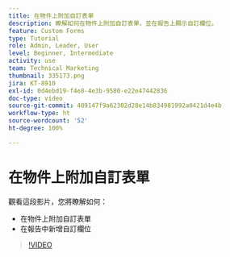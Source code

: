 ```yaml
---
title: 在物件上附加自訂表單
description: 瞭解如何在物件上附加自訂表單，並在報告上顯示自訂欄位。
feature: Custom Forms
type: Tutorial
role: Admin, Leader, User
level: Beginner, Intermediate
activity: use
team: Technical Marketing
thumbnail: 335173.png
jira: KT-8910
exl-id: 0d4ebd19-f4e8-4e3b-9580-e22e47442836
doc-type: video
source-git-commit: 409147f9a62302d28e14b834981992a0421d4e4b
workflow-type: ht
source-wordcount: '52'
ht-degree: 100%

---
```


# 在物件上附加自訂表單

觀看這段影片，您將瞭解如何：

* 在物件上附加自訂表單
* 在報告中新增自訂欄位

>[!VIDEO](https://video.tv.adobe.com/v/335173/?quality=12&learn=on)
